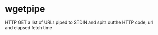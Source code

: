 # wgetpipe
HTTP GET a list of URLs piped to STDIN and spits outthe HTTP code, url and elapsed fetch time
